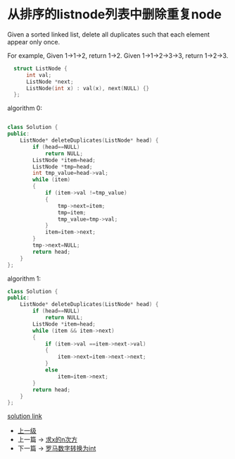 # 从排序的listnode列表中删除重复node


Given a sorted linked list, delete all duplicates such that each element appear only once.

For example,
Given 1->1->2, return 1->2.
Given 1->1->2->3->3, return 1->2->3.

```c++
  struct ListNode {
      int val;
      ListNode *next;
      ListNode(int x) : val(x), next(NULL) {}
  };
```

algorithm 0:
```c++

class Solution {
public:
    ListNode* deleteDuplicates(ListNode* head) {
        if (head==NULL)
            return NULL;
        ListNode *item=head;
        ListNode *tmp=head;
        int tmp_value=head->val;
        while (item)
        {
            if (item->val !=tmp_value)
            {
                tmp->next=item;
                tmp=item;
                tmp_value=tmp->val;
            }
            item=item->next;
        }
        tmp->next=NULL;
        return head;
    }
};
```

algorithm 1:
```c++
class Solution {
public:
    ListNode* deleteDuplicates(ListNode* head) {
        if (head==NULL)
            return NULL;
        ListNode *item=head;
        while (item && item->next)
        {
            if (item->val ==item->next->val)
            {
                item->next=item->next->next;
            }
            else
                item=item->next;
        }
        return head;
    }
};
```

[solution link](https://leetcode.com/problems/remove-duplicates-from-sorted-list/solution/)


- [上一级](README.md)
- 上一篇 -> [求x的n次方](pow(x,n).md)
- 下一篇 -> [罗马数字转换为int](romanToInt.md)
